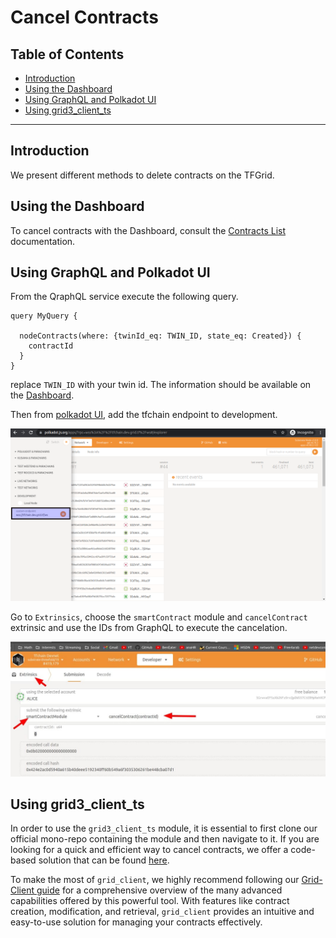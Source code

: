 <h1> Cancel Contracts </h1>

<h2>Table of Contents </h2>

- [Introduction](#introduction)
- [Using the Dashboard](#using-the-Dashboard)
- [Using GraphQL and Polkadot UI](#using-graphql-and-polkadot-ui)
- [Using grid3\_client\_ts](#using-grid3_client_ts)

***

## Introduction

We present different methods to delete contracts on the TFGrid.

## Using the Dashboard

To cancel contracts with the Dashboard, consult the [Contracts List](../dashboard/contracts_list.md) documentation.

## Using GraphQL and Polkadot UI

From the QraphQL service execute the following query.

```
query MyQuery {

  nodeContracts(where: {twinId_eq: TWIN_ID, state_eq: Created}) {
    contractId
  }
}

```

replace `TWIN_ID` with your twin id. The information should be available on the [Dashboard](../dashboard/home.md).

Then from [polkadot UI](https://polkadot.js.org/apps/), add the tfchain endpoint to development.

![](img/polka_web_add_development_url.png)

Go to `Extrinsics`, choose the `smartContract` module and `cancelContract` extrinsic and use the IDs from GraphQL to execute the cancelation.

![](img/polka_web_cancel_contracts.jpg)

## Using grid3_client_ts

In order to use the `grid3_client_ts` module, it is essential to first clone our official mono-repo containing the module and then navigate to it. If you are looking for a quick and efficient way to cancel contracts, we offer a code-based solution that can be found [here](https://github.com/threefoldtech/tfgrid-sdk-ts/blob/development/packages/grid_client/scripts/delete_all_contracts.ts).

To make the most of `grid_client`, we highly recommend following our [Grid-Client guide](https://github.com/threefoldtech/tfgrid-sdk-ts/blob/development/packages/grid_client/README.md) for a comprehensive overview of the many advanced capabilities offered by this powerful tool. With features like contract creation, modification, and retrieval, `grid_client` provides an intuitive and easy-to-use solution for managing your contracts effectively.
